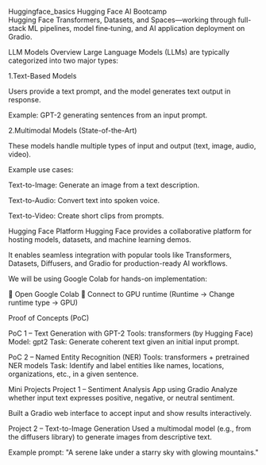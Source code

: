  Huggingface_basics  Hugging Face AI Bootcamp  
Hugging Face Transformers, Datasets, and Spaces—working through full-stack ML pipelines, model fine‑tuning, and AI application deployment on Gradio.   


 LLM Models Overview
Large Language Models (LLMs) are typically categorized into two major types:

1.Text-Based Models

Users provide a text prompt, and the model generates text output in response.

Example: GPT-2 generating sentences from an input prompt.

2.Multimodal Models (State-of-the-Art)

These models handle multiple types of input and output (text, image, audio, video).

Example use cases:

Text-to-Image: Generate an image from a text description.

Text-to-Audio: Convert text into spoken voice.

Text-to-Video: Create short clips from prompts.

 Hugging Face Platform
Hugging Face provides a collaborative platform for hosting models, datasets, and machine learning demos.

It enables seamless integration with popular tools like Transformers, Datasets, Diffusers, and Gradio for production-ready AI workflows.

We will be using Google Colab for hands-on implementation:

🔹 Open Google Colab
🔹 Connect to GPU runtime (Runtime → Change runtime type → GPU)

 Proof of Concepts (PoC)

PoC 1 – Text Generation with GPT-2
Tools: transformers (by Hugging Face)
Model: gpt2
Task: Generate coherent text given an initial input prompt.

PoC 2 – Named Entity Recognition (NER)
Tools: transformers + pretrained NER models
Task: Identify and label entities like names, locations, organizations, etc., in a given sentence.

 Mini Projects
 Project 1 – Sentiment Analysis App using Gradio
Analyze whether input text expresses positive, negative, or neutral sentiment.

Built a Gradio web interface to accept input and show results interactively.

 Project 2 – Text-to-Image Generation
Used a multimodal model (e.g., from the diffusers library) to generate images from descriptive text.

Example prompt: "A serene lake under a starry sky with glowing mountains."


